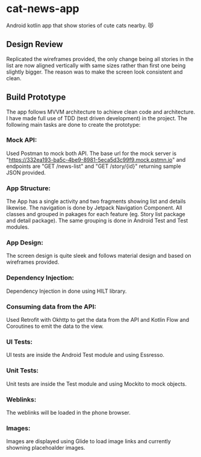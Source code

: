 # cat-news-app
Android kotlin app that show stories of cute cats nearby. 😻

## Design Review
Replicated the wireframes provided, the only change being all stories in the list are now aligned vertically with same sizes rather than first one being slightly bigger. The reason was
to make the screen look consistent and clean.

## Build Prototype
The app follows MVVM architecture to achieve clean code and architecture. I have made full use of TDD (test driven development) in the project. The following main tasks are done to create the prototype:

### Mock API:
Used Postman to mock both API. The base url for the mock server is "https://332ea193-ba5c-4be9-8981-5eca5d3c99f9.mock.pstmn.io" and endpoints are
"GET /news-list" and "GET /story/{id}" returning sample JSON provided. 

### App Structure:
The App has a single activity and two fragments showing list and details likewise. The navigation is done by Jetpack Navigation Component. All classes and grouped in pakages
for each feature (eg. Story list package and detail package). The same grouping is done in Android Test and Test modules.

### App Design:
The screen design is quite sleek and follows material design and based on wireframes provided.

### Dependency Injection:
Dependency Injection in done using HILT library.

### Consuming data from the API:
Used Retrofit with Okhttp to get the data from the API and Kotlin Flow and Coroutines to emit the data to the view.

### UI Tests:
UI tests are inside the Android Test module and using Essresso.

### Unit Tests:
Unit tests are inside the Test module and using Mockito to mock objects.

### Weblinks:
The weblinks will be loaded in the phone browser.

### Images:
Images are displayed using Glide to load image links and currently showning placehoalder images. 




